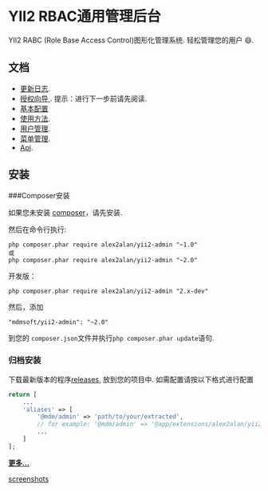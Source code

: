 YII2 RBAC通用管理后台
======================
YII2 RABC (Role Base Access Control)图形化管理系统. 轻松管理您的用户 :smile:.

文档
----

- [更新日志](CHANGELOG.md).
- [授权向导 ](http://www.yiichina.com/doc/guide/2.0/security-authorization). 提示：进行下一步前请先阅读.
- [基本配置](docs/guide/configuration.md)
- [使用方法](docs/guide/basic-usage.md).
- [用户管理](docs/guide/user-management.md).
- [菜单管理](docs/guide/using-menu.md).
- [Api](https://mdmsoft.github.io/yii2-admin/index.html).

安装
----

###Composer安装

如果您未安装 [composer](http://getcomposer.org/download/)，请先安装.

然后在命令行执行:

```
php composer.phar require alex2alan/yii2-admin "~1.0"
或
php composer.phar require alex2alan/yii2-admin "~2.0"
```

开发版：

```
php composer.phar require alex2alan/yii2-admin "2.x-dev"
```

然后，添加

```
"mdmsoft/yii2-admin": "~2.0"
```

到您的 `composer.json`文件并执行`php composer.phar update`语句.

### 归档安装

下载最新版本的程序[releases](https://github.com/alex2alan/yii2-admin/releases), 放到您的项目中.
如需配置请按以下格式进行配置

```php
return [
    ...
    'aliases' => [
        '@mdm/admin' => 'path/to/your/extracted',
        // for example: '@mdm/admin' => '@app/extensions/alex2alan/yii2-admin-2.0.0',
        ...
    ]
];
```

[**更多...**](docs/guide/configuration.md)

[screenshots](https://goo.gl/r8RizT)

